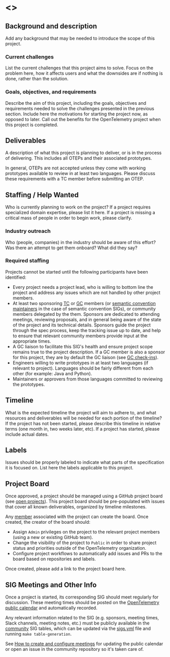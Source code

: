 # <<PROJECT NAME>>

## Background and description

Add any background that may be needed to introduce the scope of this project.

### Current challenges
List the current challenges that this project aims to solve. Focus on the problem here, how it affects users and what the downsides are if nothing is done, rather than the solution.

### Goals, objectives, and requirements
Describe the aim of this project, including the goals, objectives and requirements needed to solve the challenges presented in the previous section. Include here the motivations for starting the project now, as opposed to later. Call out the benefits for the OpenTelemetry project when this project is completed.

## Deliverables

A description of what this project is planning to deliver, or is in the process of delivering. This includes all OTEPs and their associated prototypes.

In general, OTEPs are not accepted unless they come with working prototypes available to review in at least two languages. Please discuss these requirements with a TC member before submitting an OTEP.

## Staffing / Help Wanted

Who is currently planning to work on the project? If a project requires specialized domain expertise, please list it here. If a project is missing a critical mass of people in order to begin work, please clarify.

### Industry outreach

Who (people, companies) in the industry should be aware of this effort? Was there an attempt to get them onboard? What did they say?

### Required staffing

Projects cannot be started until the following participants have been identified:
* Every project needs a project lead, who is willing to bottom line the project and address any issues which are not handled by other project members.
* At least two sponsoring [TC](community-members.md#technical-committee) or [GC](community-members.md#governance-committee) members (or [semantic convention maintainers](https://github.com/orgs/open-telemetry/teams/specs-semconv-maintainers) in the case of semantic convention SIGs), or community members delegated by the them. Sponsors are dedicated to attending meetings, reviewing proposals, and in general being aware of the state of the project and its technical details. Sponsors guide the project through the spec process, keep the tracking issue up to date, and help to ensure that relevant community members provide input at the appropriate times.
* A GC liaison to facilitate this SIG's health and ensure project scope remains true to the project description. If a GC member is also a sponsor for this project, they are by default the GC liaison (see [GC check-ins](./gc-check-ins.md)).
* Engineers willing to write prototypes in at least two languages (if relevant to project). Languages should be fairly different from each other (for example: Java and Python).
* Maintainers or approvers from those languages committed to reviewing the prototypes.

## Timeline

What is the expected timeline the project will aim to adhere to, and what resources and deliverables will be needed for each portion of the timeline? If the project has not been started, please describe this timeline in relative terms (one month in, two weeks later, etc). If a project has started, please include actual dates.

## Labels

Issues should be properly labeled to indicate what parts of the specification it is focused on. List here the labels applicable to this project.

## Project Board

Once approved, a project should be managed using a GitHub project board (see [open projects](https://github.com/orgs/open-telemetry/projects?query=is%3Aopen)). This project board should be pre-populated with issues that cover all known deliverables, organized by timeline milestones.

Any [member](./guides/contributor/membership.md) associated with the project can create the board. Once created, the creator of the board should:

- Assign `Admin` privileges on the project to the relevant project members (using a new or existing GitHub team).
- Change the visibility of the project to `Public` in order to share project status and priorities outside of the OpenTelemetry organization.
- Configure project workflows to automatically add issues and PRs to the board based on repositories and labels.

Once created, please add a link to the project board here.

## SIG Meetings and Other Info

Once a project is started, its corresponding SIG should meet regularly for discussion. These meeting times should be posted on the [OpenTelemetry public calendar](https://github.com/open-telemetry/community#calendar) and automatically recorded.

Any relevant information related to the SIG (e.g. sponsors, meeting times, Slack channels, meeting notes, etc.) must be publicly available in the [community](https://github.com/open-telemetry/community) SIG tables, which can be updated via the [sigs.yml](./sigs.yml) file and running `make table-generation`.

See [How to create and configure meetings](./docs/how-to-handle-public-calendar.md) for updating the public calendar or open an issue in the community repository so it's taken care of.
